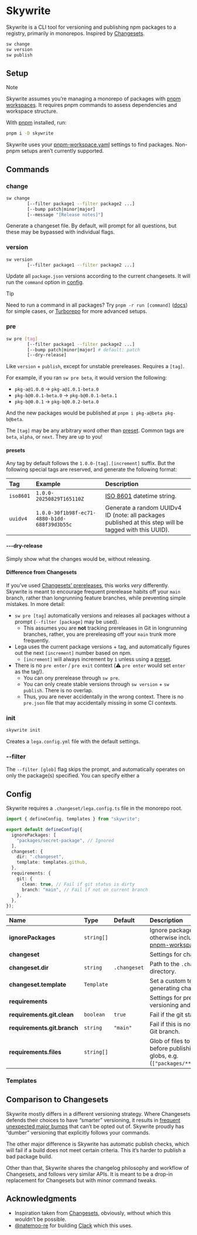# Skywrite

Skywrite is a CLI tool for versioning and publishing npm packages to a registry, primarily in monorepos. Inspired by [Changesets](https://github.com/changesets/changesets).

```sh
sw change
sw version
sw publish
```

## Setup

> [!NOTE]
> Skywrite assumes you’re managing a monorepo of packages with [pnpm workspaces](https://pnpm.io/workspaces). It requires pnpm commands to assess dependencies and workspace structure.

With [pnpm](https://pnpm.io) installed, run:

```sh
pnpm i -D skywrite
```

Skywrite uses your [pnpm-workspace.yaml](https://pnpm.io/workspaces) settings to find packages. Non-pnpm setups aren’t currently supported.

## Commands

### change

```sh
sw change
        [--filter package1 --filter package2 ...]
        [--bump patch|minor|major]
        [--message "[Release notes]"]
```

Generate a changeset file. By default, will prompt for all questions, but these may be bypassed with individual flags.

### version

```sh
sw version
        [--filter package1 --filter package2 ...]
```

Update all `package.json` versions according to the current changesets. It will run the `command` option in [config](#config).

> [!TIP]
> Need to run a command in all packages? Try `pnpm -r run [command]` ([docs](https://pnpm.io/cli/recursive)) for simple cases, or [Turborepo](https://turborepo.com/) for more advanced setups.

### pre

```sh
sw pre [tag]
        [--filter package1 --filter package2 ...]
        [--bump patch|minor|major] # default: patch
        [--dry-release]
```

Like `version` + `publish`, except for unstable prereleases. Requires a `[tag]`.

For example, if you ran `sw pre beta`, it would version the following:

- `pkg-a@1.0.0` → `pkg-a@1.0.1-beta.0`
- `pkg-b@0.0.1-beta.0` → `pkg-b@0.0.1-beta.1`
- `pkg-b@0.0.1` → `pkg-b@0.0.2-beta.0`

And the new packages would be published at `pnpm i pkg-a@beta pkg-b@beta`.

The `[tag]` may be any arbitrary word other than [preset](#preset). Common tags are `beta`, `alpha`, or `next`. They are up to you!

#### presets

Any tag by default follows the `1.0.0-[tag].[increment]` suffix. But the following special tags are reserved, and generate the following format:

| Tag       | Example                                      | Description                                                                                            |
| :-------- | :------------------------------------------- | :----------------------------------------------------------------------------------------------------- |
| `iso8601` | `1.0.0-20250829T165110Z`                     | [ISO 8601](https://en.wikipedia.org/wiki/ISO_8601) datetime string.                                    |
| `uuidv4`  | `1.0.0-30f1b98f-ec71-4880-b1dd-688f39d3b55c` | Generate a random UUIDv4 ID (note: all packages published at this step will be tagged with this UUID). |

#### ---dry-release

Simply show what the changes would be, without releasing.

#### Difference from Changesets

If you’ve used [Changesets’ prereleases](https://github.com/changesets/changesets/blob/main/docs/prereleases.md), this works _very_ differently. Skywrite is meant to encourage frequent prerelease habits off your `main` branch, rather than longrunning feature branches, while preventing simple mistakes. In more detail:

- `sw pre [tag]` automatically versions and releases all packages without a prompt (`--filter [package]` may be used).
  - This assumes you are **not** tracking prereleases in Git in longrunning branches, rather, you are prereleasing off your `main` trunk more frequently.
- Lega uses the current package versions + tag, and automatically figures out the next `[increment]` number based on npm.
  - `[increment]` will always increment by `1` unless using a [preset](#preset).
- There is no `pre enter` / `pre exit` context (⚠️ `pre enter` would set `enter` as the tag!).
  - You can ony prerelease through `sw pre`.
  - You can only create stable versions through `sw version` + `sw publish`. There is no overlap.
  - Thus, you are never accidentally in the wrong context. There is no `pre.json` file that may accidentally missing in some CI contexts.

### init

```sh
skywrite init
```

Creates a `lega.config.yml` file with the default settings.

### --filter

The `--filter [glob]` flag skips the prompt, and automatically operates on only the package(s) specified. You can specify either a

## Config

Skywrite requires a `.changeset/lega.config.ts` file in the monorepo root.

```ts
import { defineConfig, templates } from "skywrite";

export default defineConfig({
  ignorePackages: [
    "packages/secret-package", // Ignored
  ],
  changeset: {
    dir: ".changeset",
    template: templates.github,
  },
  requirements: {
    git: {
      clean: true, // Fail if git status is dirty
      branch: "main", // Fail if not on current branch
    },
  },
});
```

| Name                        | Type       | Default      | Description                                                                                        |
| :-------------------------- | :--------- | :----------- | :------------------------------------------------------------------------------------------------- |
| **ignorePackages**          | `string[]` |              | Ignore packages that are otherwise included in [pnpm-workspace.yaml](https://pnpm.io/workspaces).  |
| **changeset**               |            |              | Settings for changesets                                                                            |
| **changeset.dir**           | `string`   | `.changeset` | Path to the `.changeset` directory.                                                                |
| **changeset.template**      | `Template` |              | Set a custom template for generating changelog lines.                                              |
| **requirements**            |            |              | Settings for prerequisites to versioning and publishing.                                           |
| **requirements.git.clean**  | `boolean`  | `true`       | Fail if the git status is dirty.                                                                   |
| **requirements.git.branch** | `string`   | `"main"`     | Fail if this is not the current Git branch.                                                        |
| **requirements.files**      | `string[]` |              | Glob of files to ensure exist before publishing. Accepts globs, e.g. (`["packages/**/dist/*.js]`). |

### Templates

## Comparison to Changesets

Skywrite mostly differs in a different versioning strategy. Where Changesets defends their choices to have “smarter” versioning, it results in [frequent unexpected major bumps](https://github.com/changesets/changesets/issues/1011) that can’t be opted out of. Skywrite proudly has “dumber” versioning that explicitly follows your commands.

The other major difference is Skywrite has automatic publish checks, which will fail if a build does not meet certain criteria. This it’s harder to publish a bad package build.

Other than that, Skywrite shares the changelog philosophy and workflow of Changesets, and follows very similar APIs. It is meant to be a drop-in replacement for Changesets but with minor command tweaks.

## Acknowledgments

- Inspiration taken from [Changesets](https://github.com/changesets/changesets), obviously, without which this wouldn’t be possible.
- [@natemoo-re](https://github.com/natemoo-re) for building [Clack](https://github.com/bombshell-dev/clack) which this uses.
